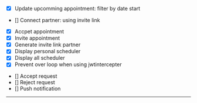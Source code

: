 -   [x] Update upcomming appointment: filter by date start
-   [] Connect partner: using invite link
-   [x] Accpet appointment
-   [x] Invite appointment
-   [x] Generate invite link partner
-   [x] Display personal scheduler
-   [x] Display all scheduler
-   [x] Prevent over loop when using jwtintercepter
-   [] Accept request
-   [] Reject request
-   [] Push notification
---